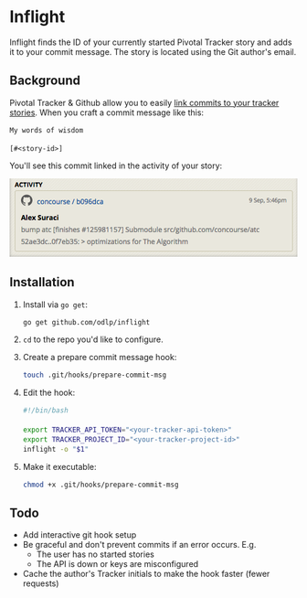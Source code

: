 # Inflight

Inflight finds the ID of your currently started Pivotal Tracker story and adds it to your commit message. The story is located using the Git author's email.

## Background

Pivotal Tracker & Github allow you to easily [link commits to your tracker stories](http://www.pivotaltracker.com/blog/guide-githubs-service-hook-tracker/). When you craft a commit message like this:

```
My words of wisdom

[#<story-id>]
```

You'll see this commit linked in the activity of your story:

![Tracker commit example](tracker-commit-example.png)


## Installation

1. Install via `go get`:

    ```sh
    go get github.com/odlp/inflight
    ```

2. `cd` to the repo you'd like to configure.

3. Create a prepare commit message hook:

    ```sh
    touch .git/hooks/prepare-commit-msg
    ```

4. Edit the hook:

    ```sh
    #!/bin/bash

    export TRACKER_API_TOKEN="<your-tracker-api-token>"
    export TRACKER_PROJECT_ID="<your-tracker-project-id>"
    inflight -o "$1"
    ```

5. Make it executable:

    ```sh
    chmod +x .git/hooks/prepare-commit-msg
    ```

## Todo

- Add interactive git hook setup
- Be graceful and don't prevent commits if an error occurs. E.g.
    - The user has no started stories
    - The API is down or keys are misconfigured
- Cache the author's Tracker initials to make the hook faster (fewer requests)
